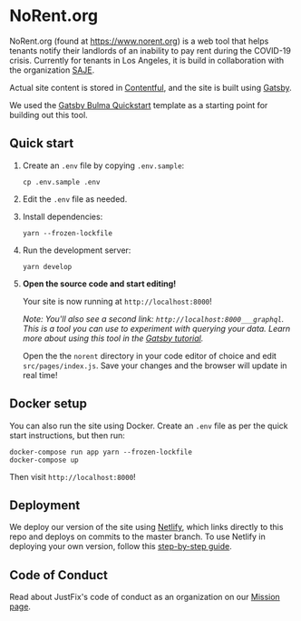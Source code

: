 # NoRent.org

NoRent.org (found at https://www.norent.org) is a web tool that helps tenants notify their landlords of an inability to pay rent during the COVID-19 crisis. Currently for tenants in Los Angeles, it is build in collaboration with the organization [SAJE](https://www.saje.net/).

Actual site content is stored in [Contentful](https://www.contentful.com/), and
the site is built using [Gatsby](https://next.gatsbyjs.org/). 

We used the [Gatsby Bulma Quickstart](https://www.gatsbyjs.org/starters/amandeepmittal/gatsby-bulma-quickstart/) template as a starting point for building out this tool.

## Quick start

1.  Create an `.env` file by copying `.env.sample`:

    ```
    cp .env.sample .env
    ```

2.  Edit the `.env` file as needed.

3.  Install dependencies:

    ```
    yarn --frozen-lockfile
    ```

4.  Run the development server:

    ```
    yarn develop
    ```

5.  **Open the source code and start editing!**

    Your site is now running at `http://localhost:8000`!
    
    *Note: You'll also see a second link: `http://localhost:8000___graphql`. This is a tool you can use to experiment with querying your data. Learn more about using this tool in the [Gatsby tutorial](https://next.gatsbyjs.org/tutorial/part-five/#introducing-graphiql).*
    
    Open the the `norent` directory in your code editor of choice and edit `src/pages/index.js`. Save your changes and the browser will update in real time!

## Docker setup

You can also run the site using Docker. Create an `.env` file as per the quick start instructions, but then run:

```
docker-compose run app yarn --frozen-lockfile
docker-compose up
```

Then visit `http://localhost:8000`!

## Deployment 

  We deploy our version of the site using [Netlify](https://www.netlify.com/), which links directly to this repo and deploys on commits to the master branch. To use Netlify in deploying your own version, follow this [step-by-step guide](https://www.netlify.com/blog/2016/09/29/a-step-by-step-guide-deploying-on-netlify/).
  
## Code of Conduct

  Read about JustFix's code of conduct as an organization on our [Mission page](https://www.justfix.nyc/our-mission/).

